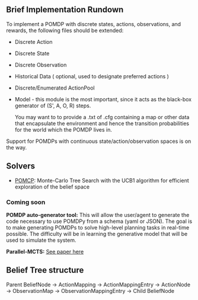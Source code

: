## Brief Implementation Rundown ##

To implement a POMDP with discrete states, actions, observations, and rewards, the following files should be extended: 

* Discrete Action
* Discrete State
* Discrete Observation
* Historical Data ( optional, used to designate preferred actions )
* Discrete/Enumerated ActionPool
* Model - this module is the most important, since it acts as the black-box generator 
    of (S', A, O, R) steps. 

    You may want to to provide a .txt of .cfg containing a map or other data that encapsulate
    the environment and hence the transition probabilities for the world which the POMDP lives in.
   
Support for POMDPs with continuous state/action/observation spaces is on the way.  

## Solvers ##

* [POMCP](http://papers.nips.cc/paper/4031-monte-carlo-planning-in-large-pomdps.pdf): Monte-Carlo Tree Search with the UCB1 algorithm for efficient exploration of the belief space 

### Coming soon ###

****POMDP auto-generator tool:**** This will allow the user/agent to generate the code necessary to use POMDPy from a schema (yaml or JSON). The goal 
is to make generating POMDPs to solve high-level planning tasks in real-time possible. The difficulty will be in learning the generative model 
that will be used to simulate the system.

****Parallel-MCTS:**** [See paper here](https://dke.maastrichtuniversity.nl/m.winands/documents/multithreadedMCTS2.pdf) 

## Belief Tree structure ##

Parent BeliefNode -> ActionMapping -> ActionMappingEntry -> ActionNode -> ObservationMap -> ObservationMappingEntry -> Child BeliefNode

